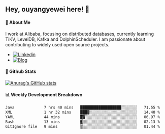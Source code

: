 ## Hey, ouyangyewei here! :wave:

#### :rocket: About Me
I work at Alibaba, focusing on distributed databases, currently learning TiKV, LevelDB, Kafka and DolphinScheduler. I am passionate about contributing to widely used open source projects.

- [![Linkedin](https://img.shields.io/badge/LinkedIn-ouyangyewei-blue)](https://www.linkedin.com/in/ouyangyewei/)
- [![Blog](https://img.shields.io/badge/Blog-yeweiouyang-orange)](https://blog.csdn.net/yeweiouyang)

#### :star2: Github Stats
[![Anurag's GitHub stats](https://github-readme-stats.vercel.app/api?username=ouyangyewei&show_icons=true&cache_seconds=3600&theme=tokyonight)](https://github.com/anuraghazra/github-readme-stats)

#### :bar_chart: Weekly Development Breakdown
<!--START_SECTION:waka-->

```txt
Java             7 hrs 40 mins   ██████████████████░░░░░░░   71.55 %
XML              1 hr 32 mins    ███▓░░░░░░░░░░░░░░░░░░░░░   14.40 %
YAML             44 mins         █▓░░░░░░░░░░░░░░░░░░░░░░░   06.97 %
Bash             13 mins         ▓░░░░░░░░░░░░░░░░░░░░░░░░   02.13 %
GitIgnore file   9 mins          ▒░░░░░░░░░░░░░░░░░░░░░░░░   01.44 %
```

<!--END_SECTION:waka-->
